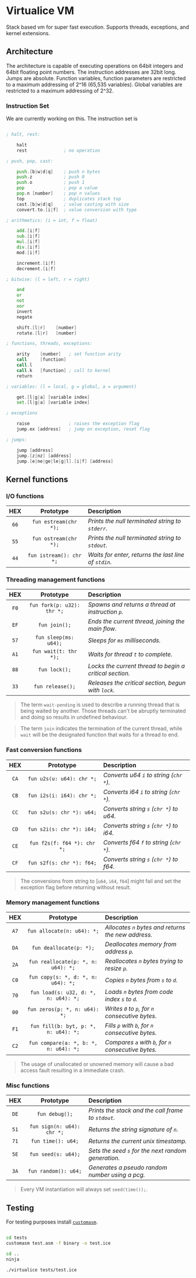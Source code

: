 
# Virtualice VM

Stack based vm for super fast execution.
Supports threads, exceptions, and kernel extensions.

## Architecture

The architecture is capable of executing operations on 64bit integers
and 64bit floating point numbers. The instruction addresses are 32bit
long. Jumps are absolute. Function variables, function parameters are
restricted to a maximum addressing of 2^16 (65,535 variables). Global
variables are restricted to a maximum addressing of 2^32.

### Instruction Set

We are currently working on this.
The instruction set is 

``` asm

; halt, rest:

	halt
	rest              ; no operation

; push, pop, cast:

	push.[b|w|d|q]    ; push n bytes
	push.z            ; push 0
	push.o            ; push 1
	pop               ; pop a value
	pop.n [number]    ; pop n values
	top               ; duplicates stack top
	cast.[b|w|d|q]    ; value casting with size
	convert.to.[i|f]  ; value conversion with type

; arithmetics: (i = int, f = float)

	add.[i|f]
	sub.[i|f]
	mul.[i|f]
	div.[i|f]
	mod.[i|f]

	increment.[i|f]
	decrement.[i|f]

; bitwise: (l = left, r = right)

	and
	or
	not
	xor
	invert
	negate

	shift.[l|r]    [number]
	rotate.[l|r]   [number]

; functions, threads, exceptions:

	arity    [number]   ; set function arity
	call     [function]
	call.l
	call.k   [function] ; call to kernel
	return

; variables: (l = local, g = global, a = argument)

	get.[l|g|a] [variable index]
	set.[l|g|a] [variable index]

; exceptions

	raise               ; raises the exception flag
	jump.ex [address]   ; jump on exception, reset flag

; jumps:

	jump [address]
	jump.[z|nz] [address]
	jump.[e|ne|ge|le|g|l].[i|f] [address]

```

## Kernel functions

### I/O functions

| HEX | Prototype               | Description                                          |
|:---:|:-----------------------:|:-----------------------------------------------------|
|`66` | `fun estream(chr *);`   | *Prints the null terminated string to `stderr`.*     |
|`55` | `fun ostream(chr *);`   | *Prints the null terminated string to `stdout`.*     |
|`44` | `fun istream(): chr *;` | *Waits for enter, returns the last line of `stdin`.* |

### Threading management functions

| HEX | Prototype                  | Description                                             |
|:---:|:--------------------------:|:--------------------------------------------------------|
|`F0` | `fun fork(p: u32): thr *;` | *Spawns and returns a thread at instruction `p`.*       |
|`EF` | `fun join();`              | *Ends the current thread, joining the main flow.*       |
|`57` | `fun sleep(ms: u64);`      | *Sleeps for `ms` milliseconds.*                         |
|`A1` | `fun wait(t: thr *);`      | *Waits for thread `t` to complete.*                     |
|`88` | `fun lock();`              | *Locks the current thread to begin a critical section.* |
|`33` | `fun release();`           | *Releases the critical section, begun with `lock`.*     |

> The term `wait-pending` is used to describe a running thread that
> is being waited by another. Those threads can't be abruptly
> terminated and doing so results in undefined behaviour.

> The term `join` indicates the termination of the current thread, while
> `wait` will be the designated function that waits for a thread to end.

### Fast conversion functions

| HEX | Prototype                   | Description                             |
|:---:|:---------------------------:|:----------------------------------------|
|`CA` | `fun u2s(u: u64): chr *;`   | *Converts u64 `i` to string (`chr *`).* |
|`CB` | `fun i2s(i: i64): chr *;`   | *Converts i64 `i` to string (`chr *`).* |
|`CC` | `fun s2u(s: chr *): u64;`   | *Converts string `s` (`chr *`) to u64.* |
|`CD` | `fun s2i(s: chr *): i64;`   | *Converts string `s` (`chr *`) to i64.* |
|`CE` | `fun f2s(f: f64 *): chr *;` | *Converts f64 `f` to string (`chr *`).* |
|`CF` | `fun s2f(s: chr *): f64;`   | *Converts string `s` (`chr *`) to f64.* |

> The conversions from string to [`u64`, `i64`, `f64`] might fail
> and set the exception flag before returning without result.

### Memory management functions

| HEX | Prototype                             | Description                                         |
|:---:|:-------------------------------------:|:----------------------------------------------------|
|`A7` | `fun allocate(n: u64): *;`            | *Allocates `n` bytes and returns the new address.*  |
|`DA` | `fun deallocate(p: *);`               | *Deallocates memory from address `p`.*              |
|`2A` | `fun reallocate(p: *, n: u64): *;`    | *Reallocates `n` bytes trying to resize `p`.*       |
|`C0` | `fun copy(s: *, d: *, n: u64): *;`    | *Copies `n` bytes from `s` to `d`.*                 |
|`70` | `fun load(s: u32, d: *, n: u64): *;`  | *Loads `n` bytes from code index `s` to `d`.*       |
|`00` | `fun zeros(p: *, n: u64): *;`         | *Writes `0` to `p`, for `n` consecutive bytes.*     |
|`F1` | `fun fill(b: byt, p: *, n: u64): *;`  | *Fills `p` with `b`, for `n` consecutive bytes.*    |
|`C2` | `fun compare(a: *, b: *, n: u64): *;` | *Compares `a` with `b`, for `n` consecutive bytes.* |

> The usage of unallocated or unowned memory will cause
> a bad access fault resulting in a immediate crash.

### Misc functions

| HEX | Prototype                  | Description                                         |
|:---:|:--------------------------:|:----------------------------------------------------|
|`DE` | `fun debug();`             | *Prints the stack and the call frame to `stdout`.*  |
|`51` | `fun sign(n: u64): chr *;` | *Returns the string signature of `n`.*              |
|`71` | `fun time(): u64;`         | *Returns the current unix timestamp.*               |
|`5E` | `fun seed(s: u64);`        | *Sets the seed `s` for the next random generation.* |
|`3A` | `fun random(): u64;`       | *Generates a pseudo random number using a pcg.*     |

> Every VM instantiation will always set `seed(time());`.

## Testing

For testing purposes install [`customasm`](https://github.com/hlorenzi/customasm).

``` zsh

cd tests
customasm test.asm -f binary -o test.ice

cd ..
ninja

./virtualice tests/test.ice

```
